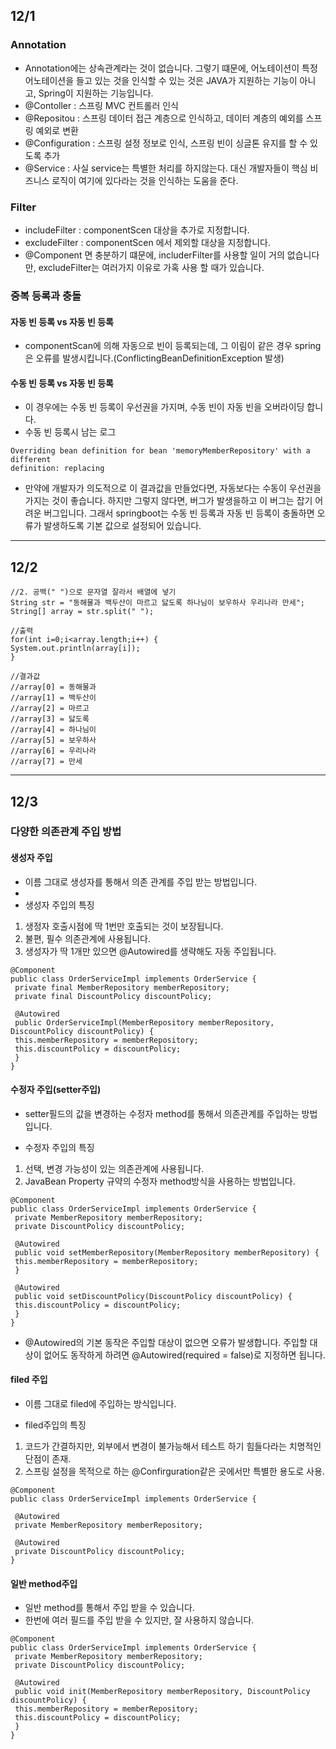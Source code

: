 ## 12/1

### Annotation
- Annotation에는 상속관계라는 것이 없습니다. 그렇기 떄문에, 어노테이션이 특정 어노테이션을 들고 있는 것을 인식할 수 있는 것은 JAVA가 지원하는 기능이 아니고, Spring이 지원하는 기능입니다.
- @Contoller : 스프링 MVC 컨트롤러 인식
- @Repositou : 스프링 데이터 접근 계층으로 인식하고, 데이터 계층의 예외를 스프링 예외로 변환
- @Configuration : 스프링 설정 정보로 인식, 스프링 빈이 싱글톤 유지를 할 수 있도록 추가
- @Service : 사실 service는 특별한 처리를 하지않는다. 대신 개발자들이 핵심 비즈니스 로직이 여기에 있다라는 것을 인식하는 도움을 준다.

### Filter
- includeFilter : componentScen 대상을 추가로 지정합니다.
- excludeFilter : componentScen 에서 제외할 대상을 지정합니다.
- @Component 면 충분하기 떄문에, includerFilter를 사용할 일이 거의 없습니다만, excludeFilter는 여러가지 이유로 가혹 사용 할 때가 있습니다.

### 중복 등록과 충돌

#### 자동 빈 등록 vs 자동 빈 등록
- componentScan에 의해 자동으로 빈이 등록되는데, 그 이림이 같은 경우 spring은 오류를 발생시킵니다.(ConflictingBeanDefinitionException 발생)

#### 수동 빈 등록 vs 자동 빈 등록
- 이 경우에는 수동 빈 등록이 우선권을 가지며, 수동 빈이 자동 빈을 오버라이딩 합니다.
- 수동 빈 등록시 남는 로그
```
Overriding bean definition for bean 'memoryMemberRepository' with a different 
definition: replacing
```
- 만약에 개발자가 의도적으로 이 결과값을 만들었다면, 자동보다는 수동이 우선권을 가지는 것이 좋습니다. 하지만  그렇지 않다면, 버그가 발생을하고 이 버그는 잡기 어려운 버그입니다. 그래서 springboot는 수동 빈 등록과 자동 빈 등록이 충돌하면 오류가 발생하도록 기본 값으로 설정되어 있습니다.

---

## 12/2
```
//2. 공백(" ")으로 문자열 잘라서 배열에 넣기
String str = "동해물과 백두산이 마르고 닳도록 하나님이 보우하사 우리나라 만세";
String[] array = str.split(" ");
		    
//출력				
for(int i=0;i<array.length;i++) {
System.out.println(array[i]);
}
		  
//결과값 
//array[0] = 동해물과
//array[1] = 백두산이
//array[2] = 마르고
//array[3] = 닳도록
//array[4] = 하나님이
//array[5] = 보우하사
//array[6] = 우리나라
//array[7] = 만세
```
---

## 12/3

### 다양한 의존관계 주입 방법

#### 생성자 주입
- 이름 그대로 생성자를 통해서 의존 관계를 주입 받는 방법입니다. 
- 
- 생성자 주입의 특징 
1. 생정자 호출시점에 딱 1번만 호출되는 것이 보장됩니다.
2. 불편, 필수 의존관계에 사용됩니다.
3. 생성자가 딱 1개만 있으면 @Autowired를 생략해도 자동 주입됩니다.

```
@Component
public class OrderServiceImpl implements OrderService {
 private final MemberRepository memberRepository;
 private final DiscountPolicy discountPolicy;
 
 @Autowired
 public OrderServiceImpl(MemberRepository memberRepository, DiscountPolicy discountPolicy) {
 this.memberRepository = memberRepository;
 this.discountPolicy = discountPolicy;
 }
}
```

#### 수정자 주입(setter주입)
- setter필드의 값을 변경하는 수정자 method를 통해서 의존관계를 주입하는 방법입니다.

- 수정자 주입의 특징
1. 선택, 변경 가능성이 있는 의존관계에 사용됩니다.
2. JavaBean Property 규약의 수정자 method방식을 사용하는 방법입니다.

```
@Component
public class OrderServiceImpl implements OrderService {
 private MemberRepository memberRepository;
 private DiscountPolicy discountPolicy;
 
 @Autowired
 public void setMemberRepository(MemberRepository memberRepository) {
 this.memberRepository = memberRepository;
 }
 
 @Autowired
 public void setDiscountPolicy(DiscountPolicy discountPolicy) {
 this.discountPolicy = discountPolicy;
 }
}
```
- @Autowired의 기본 동작은 주입할 대상이 없으면 오류가 발생합니다. 주입할 대상이 없어도 동작하게 하려면 @Autowired(required = false)로 지정하면 됩니다.

#### filed 주입
- 이름 그대로 filed에 주입하는 방식입니다.

- filed주입의 특징
1. 코드가 간결하지만, 외부에서 변경이 불가능해서 테스트 하기 힘들다라는 치명적인 단점이 존재.
2. 스프링 설정을 목적으로 하는 @Confirguration같은 곳에서만 특별한 용도로 사용.

```
@Component
public class OrderServiceImpl implements OrderService {

 @Autowired
 private MemberRepository memberRepository;
 
 @Autowired
 private DiscountPolicy discountPolicy;
}

```

#### 일반 method주입
- 일반 method를 통해서 주입 받을 수 있습니다. 
- 한번에 여러 필드를 주입 받을 수 있지만, 잘 사용하지 않습니다.
```
@Component
public class OrderServiceImpl implements OrderService {
 private MemberRepository memberRepository;
 private DiscountPolicy discountPolicy;
 
 @Autowired
 public void init(MemberRepository memberRepository, DiscountPolicy discountPolicy) {
 this.memberRepository = memberRepository;
 this.discountPolicy = discountPolicy;
 }
}

```
